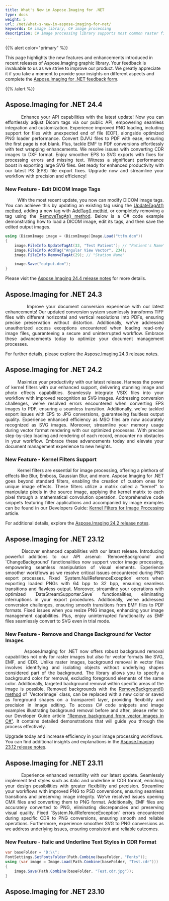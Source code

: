 ```yaml
---
title: What's New in Aspose.Imaging for .NET
type: docs
weight: 5
url: /net/what-s-new-in-aspose-imaging-for-net/
keywords: C# image library, C# image processing
description: C# image processing library supports most common raster file formats and offers a wide range of compression algorithms, image export and image conversion.
---
```


{{% alert color="primary" %}}

This page highlights the new features and enhancements introduced in recent releases of Aspose.Imaging graphic library. Your feedback is invaluable to us as we strive to improve our product. We greatly appreciate it if you take a moment to provide your insights on different aspects and complete the <a href="https://forms.gle/LRjHCzSrjfiqrkPQ6">Aspose.Imaging for .NET feedback form</a>.

{{% /alert %}}

## Aspose.Imaging for .NET 24.4

<p align='justify'>
&nbsp;&nbsp;&nbsp;&nbsp;&nbsp;&nbsp;&nbsp;&nbsp;
Enhance your API capabilities with the latest update! Now you can effortlessly adjust Dicom tags via our public API, empowering seamless integration and customization. Experience improved PNG loading, including support for files with unexpected end of file (EOF), alongside optimized PNG loader performance. Convert DJVU files to PDF with ease, ensuring the first page is not blank. Plus, tackle EMF to PDF conversions effortlessly with text wrapping enhancements. We resolve issues with converting CDR images to DXF format. Enjoy smoother EPS to SVG exports with fixes for processing errors and missing text. Witness a significant performance boost in exporting large SVG files. Get ready for enhanced productivity with our latest PS (EPS) file export fixes. Upgrade now and streamline your workflow with precision and efficiency!
</p>

### New Feature - Edit DICOM Image Tags

<p align='justify'>
&nbsp;&nbsp;&nbsp;&nbsp;&nbsp;&nbsp;&nbsp;&nbsp;
With the most recent update, you now can modify DICOM image tags. You can achieve this by updating an existing tag using the <a href="https://reference.aspose.com/imaging/net/aspose.imaging.fileformats.dicom/dicomimageinfo/updatetagat/">UpdateTagAt() method</a>, adding a new tag with <a href="https://reference.aspose.com/imaging/net/aspose.imaging.fileformats.dicom/dicomimageinfo/addtag/">AddTag() methid</a>, or completely removing a tag using the <a href="https://reference.aspose.com/imaging/net/aspose.imaging.fileformats.dicom/dicomimageinfo/removetagat/">RemoveTagAt() method</a>. Below is a C# code example demonstrating how to load a DICOM image, edit its tags, and then save the edited output images.
</p>

```cs
using (DicomImage image = (DicomImage)Image.Load("ttfm.dcm"))
{
    image.FileInfo.UpdateTagAt(33, "Test Patient"); // "Patient's Name"
    image.FileInfo.AddTag("Angular View Vector", 234);
    image.FileInfo.RemoveTagAt(29); // "Station Name"

    image.Save("output.dcm");
}
```

Please visit the <a href="https://releases.aspose.com/imaging/net/release-notes/2024/aspose-imaging-for-net-24-4-release-notes/">Aspose.Imaging 24.4 release notes</a> for more details.


## Aspose.Imaging for .NET 24.3

<p align='justify'>
&nbsp;&nbsp;&nbsp;&nbsp;&nbsp;&nbsp;&nbsp;&nbsp;
Improve your document conversion experience with our latest enhancements! Our updated conversion system seamlessly transforms TIFF files with different horizontal and vertical resolutions into PDFs, ensuring precise preservation without distortion. Additionally, we've addressed unauthorized access exceptions encountered when loading read-only image files, guaranteeing a secure and uninterrupted workflow. Embrace these advancements today to optimize your document management processes.
</p>

For further details, please explore the <a href="https://releases.aspose.com/imaging/net/release-notes/2024/aspose-imaging-for-net-24-3-release-notes/">Aspose.Imaging 24.3 release notes</a>.

## Aspose.Imaging for .NET 24.2

<p align='justify'>
&nbsp;&nbsp;&nbsp;&nbsp;&nbsp;&nbsp;&nbsp;&nbsp;
Maximize your productivity with our latest release. Harness the power of kernel filters with our enhanced support, delivering stunning image and photo effects capabilities. Seamlessly integrate VSIX files into your workflow with improved recognition as SVG images. Addressing conversion challenges, we've resolved errors encountered when converting EPS images to PDF, ensuring a seamless transition. Additionally, we've tackled export issues with EPS to JPG conversions, guaranteeing faultless output quality. Experience enhanced efficiency as MSO files are now accurately recognized as SVG images. Moreover, streamline your memory usage during vector format rendering with our optimized processes. With precise step-by-step loading and rendering of each record, encounter no obstacles in your workflow. Embrace these advancements today and elevate your document management experience to new heights.
</p>

### New Feature - Kernel Filters Support

<p align='justify'>
&nbsp;&nbsp;&nbsp;&nbsp;&nbsp;&nbsp;&nbsp;&nbsp;
Kernel filters are essential for image processing, offering a plethora of effects like Blur, Emboss, Gaussian Blur, and more. Aspose.Imaging for .NET goes beyond standard filters, enabling the creation of custom ones for unique image effects. These filters utilize a matrix called a "kernel" to manipulate pixels in the source image, applying the kernel matrix to each pixel through a mathematical convolution operation. Comprehensive code snippets featuring filter applications and accompanied by image examples can be found in our Developers Guide: <a href="/imaging/net/developer-guide/manipulating-images/kernel-filters/">Kernel Filters for Image Processing</a> article.
</p>

For additional details, explore the <a href="https://releases.aspose.com/imaging/net/release-notes/2024/aspose-imaging-for-net-24-2-release-notes/">Aspose.Imaging 24.2 release notes</a>.


## Aspose.Imaging for .NET 23.12

<p align='justify'>
&nbsp;&nbsp;&nbsp;&nbsp;&nbsp;&nbsp;&nbsp;&nbsp;
Discover enhanced capabilities with our latest release. Introducing powerful additions to our API arsenal: `RemoveBackground` and `ChangeBackground` functionalities now support vector image processing, empowering seamless manipulation of visual elements. Experience smoother workflows as we resolve critical issues encountered during PNG export processes. Fixed `System.NullReferenceException` errors when exporting loaded PNGs with 64 bpp to 32 bpp, ensuring seamless transitions and flawless output. Moreover, streamline your operations with optimized `DataStreamSupporter.Save` functionalities, eliminating interruptions in your export procedures. Additionally, we've addressed conversion challenges, ensuring smooth transitions from EMF files to PDF formats. Fixed issues when you resize PNG images, enhancing your image management capabilities. Plus, enjoy uninterrupted functionality as EMF files seamlessly convert to SVG even in trial mode.
</p>

### New Feature - Remove and Change Background for Vector Images

<p align='justify'>
&nbsp;&nbsp;&nbsp;&nbsp;&nbsp;&nbsp;&nbsp;&nbsp;
Aspose.Imaging for .NET now offers robust background removal capabilities not only for raster images but also for vector formats like SVG, EMF, and CDR. Unlike raster images, background removal in vector files involves identifying and isolating objects without underlying shapes considered part of the background. The library allows you to specify a background color for removal, excluding foreground elements of the same color. Additionally, targeted background removal within specific areas of the image is possible. Removed backgrounds with the <a href="https://reference.aspose.com/imaging/net/aspose.imaging/vectorimage/removebackground/">RemoveBackground() method</a> of `VectorImage` class, can be replaced with a new color or saved as foreground shapes on a transparent layer, providing flexibility and precision in image editing. To access C# code snippets and image examples illustrating background removal before and after, please refer to our Developer Guide article <a href="https://docs.aspose.com/imaging/net/removing-background-from-vector-images/">"Remove background from vector images in C#"</a>. It contains detailed demonstrations that will guide you through the process effectively.
</p>

Upgrade today and increase efficiency in your image processing workflows. You can find additional insights and explanations in the <a href="https://releases.aspose.com/imaging/net/release-notes/2023/aspose-imaging-for-net-23-12-release-notes/">Aspose.Imaging 23.12 release notes</a>.

## Aspose.Imaging for .NET 23.11

<p align='justify'>
&nbsp;&nbsp;&nbsp;&nbsp;&nbsp;&nbsp;&nbsp;&nbsp;
Experience enhanced versatility with our latest update. Seamlessly implement text styles such as italic and underline in CDR format, enriching your design possibilities with greater flexibility and precision. Streamline your workflows with improved PNG to PSD conversions, ensuring seamless transitions and preserving image integrity. We've resolved issues opening CMX files and converting them to PNG format. Additionally, EMF files are accurately converted to PNG, eliminating discrepancies and preserving visual quality. Fixed `System.NullReferenceException` errors encountered during specific CDR to PNG conversions, ensuring smooth and reliable operations. Furthermore, experience smoother SVG to PNG conversions as we address underlying issues, ensuring consistent and reliable outcomes.
</p>

### New Feature - Italic and Underline Text Styles in CDR Format

```cs
var baseFolder = "D:\\";
FontSettings.SetFontsFolder(Path.Combine(baseFolder, "Fonts"));
using (var image = Image.Load(Path.Combine(baseFolder, "Test.cdr")))
{
    image.Save(Path.Combine(baseFolder, "Test.cdr.jpg"));
}
```

## Aspose.Imaging for .NET 23.10

